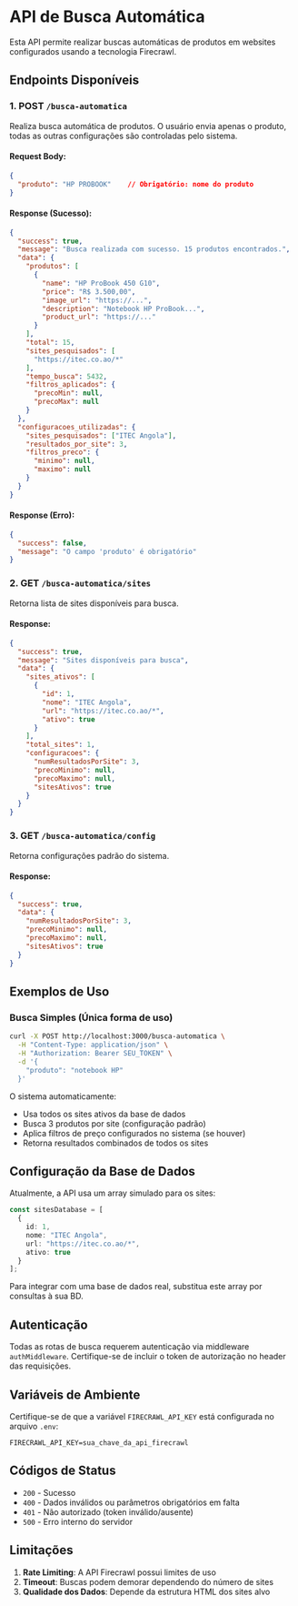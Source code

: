 # API de Busca Automática

Esta API permite realizar buscas automáticas de produtos em websites configurados usando a tecnologia Firecrawl.

## Endpoints Disponíveis

### 1. POST `/busca-automatica`

Realiza busca automática de produtos. O usuário envia apenas o produto, todas as outras configurações são controladas pelo sistema.

#### Request Body:
```json
{
  "produto": "HP PROBOOK"    // Obrigatório: nome do produto
}
```

#### Response (Sucesso):
```json
{
  "success": true,
  "message": "Busca realizada com sucesso. 15 produtos encontrados.",
  "data": {
    "produtos": [
      {
        "name": "HP ProBook 450 G10",
        "price": "R$ 3.500,00",
        "image_url": "https://...",
        "description": "Notebook HP ProBook...",
        "product_url": "https://..."
      }
    ],
    "total": 15,
    "sites_pesquisados": [
      "https://itec.co.ao/*"
    ],
    "tempo_busca": 5432,
    "filtros_aplicados": {
      "precoMin": null,
      "precoMax": null
    }
  },
  "configuracoes_utilizadas": {
    "sites_pesquisados": ["ITEC Angola"],
    "resultados_por_site": 3,
    "filtros_preco": {
      "minimo": null,
      "maximo": null
    }
  }
}
```

#### Response (Erro):
```json
{
  "success": false,
  "message": "O campo 'produto' é obrigatório"
}
```

### 2. GET `/busca-automatica/sites`

Retorna lista de sites disponíveis para busca.

#### Response:
```json
{
  "success": true,
  "message": "Sites disponíveis para busca",
  "data": {
    "sites_ativos": [
      {
        "id": 1,
        "nome": "ITEC Angola",
        "url": "https://itec.co.ao/*",
        "ativo": true
      }
    ],
    "total_sites": 1,
    "configuracoes": {
      "numResultadosPorSite": 3,
      "precoMinimo": null,
      "precoMaximo": null,
      "sitesAtivos": true
    }
  }
}
```

### 3. GET `/busca-automatica/config`

Retorna configurações padrão do sistema.

#### Response:
```json
{
  "success": true,
  "data": {
    "numResultadosPorSite": 3,
    "precoMinimo": null,
    "precoMaximo": null,
    "sitesAtivos": true
  }
}
```

## Exemplos de Uso

### Busca Simples (Única forma de uso)

```bash
curl -X POST http://localhost:3000/busca-automatica \
  -H "Content-Type: application/json" \
  -H "Authorization: Bearer SEU_TOKEN" \
  -d '{
    "produto": "notebook HP"
  }'
```

O sistema automaticamente:
- Usa todos os sites ativos da base de dados
- Busca 3 produtos por site (configuração padrão)
- Aplica filtros de preço configurados no sistema (se houver)
- Retorna resultados combinados de todos os sites

## Configuração da Base de Dados

Atualmente, a API usa um array simulado para os sites:

```typescript
const sitesDatabase = [
  {
    id: 1,
    nome: "ITEC Angola",
    url: "https://itec.co.ao/*",
    ativo: true
  }
];
```

Para integrar com uma base de dados real, substitua este array por consultas à sua BD.

## Autenticação

Todas as rotas de busca requerem autenticação via middleware `authMiddleware`. Certifique-se de incluir o token de autorização no header das requisições.

## Variáveis de Ambiente

Certifique-se de que a variável `FIRECRAWL_API_KEY` está configurada no arquivo `.env`:

```env
FIRECRAWL_API_KEY=sua_chave_da_api_firecrawl
```

## Códigos de Status

- `200` - Sucesso
- `400` - Dados inválidos ou parâmetros obrigatórios em falta
- `401` - Não autorizado (token inválido/ausente)
- `500` - Erro interno do servidor

## Limitações

1. **Rate Limiting**: A API Firecrawl possui limites de uso
2. **Timeout**: Buscas podem demorar dependendo do número de sites
3. **Qualidade dos Dados**: Depende da estrutura HTML dos sites alvo

